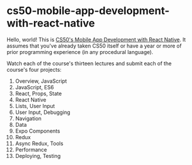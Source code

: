 # cs50-mobile-app-development-with-react-native

Hello, world! This is [CS50's Mobile App Development with React Native](https://courses.edx.org/courses/course-v1:HarvardX+CS50M+Mobile/course/). It assumes that you've already taken CS50 itself or have a year or more of prior programming experience (in any procedural language).

Watch each of the course's thirteen lectures and submit each of the course's four projects:
1. Overview, JavaScript
2. JavaScript, ES6
3. React, Props, State
4. React Native
5. Lists, User Input
6. User Input, Debugging
7. Navigation
8. Data
9. Expo Components
10. Redux
11. Async Redux, Tools
12. Performance
13. Deploying, Testing
